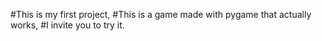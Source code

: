 #This is my first project,
#This is a game made with pygame that actually works,
#I invite you to try it.